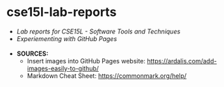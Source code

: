 # cse15l-lab-reports

* *Lab reports for CSE15L - Software Tools and Techniques*
* *Experiementing with GitHub Pages <br/><br/>*
* **SOURCES:**
    * Insert images into GitHub Pages website: https://ardalis.com/add-images-easily-to-github/
    * Markdown Cheat Sheet: https://commonmark.org/help/



